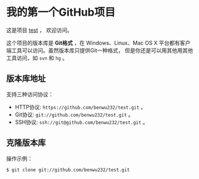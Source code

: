 # 我的第一个GitHub项目

这是项目 [test](https://github.com/benwu232/test) ，
欢迎访问。

这个项目的版本库是 **Git格式** ，在 Windows、Linux、Mac OS X
平台都有客户端工具可以访问。虽然版本库只提供Git一种格式，
但是你还是可以用其他用其他工具访问，如 ``svn`` 和 ``hg`` 。

## 版本库地址

支持三种访问协议：

* HTTP协议: `https://github.com/benwu232/test.git` 。
* Git协议: `git://github.com/benwu232/test.git` 。
* SSH协议: `ssh://git@github.com/benwu232/test.git` 。

## 克隆版本库

操作示例：

    $ git clone git://github.com/benwu232/test.git